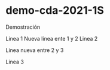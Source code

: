 # demo-cda-2021-1S
Demostración

Linea 1
Nueva linea ente 1 y 2
Linea 2

Linea nueva entre 2 y 3

Linea  3
